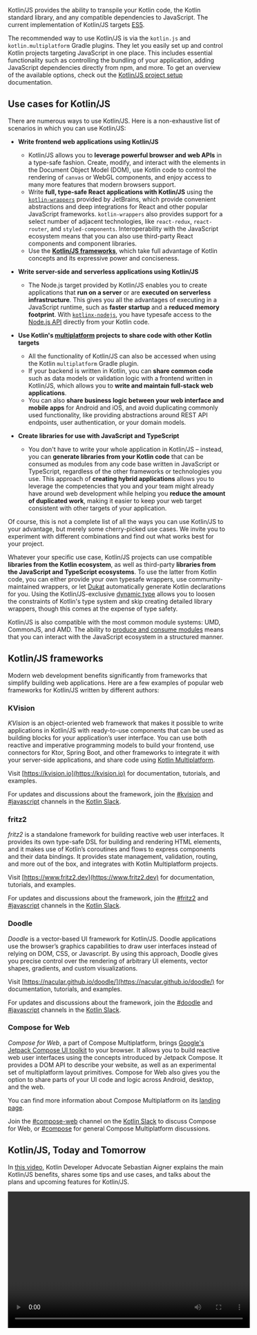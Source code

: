 [//]: # (title: Kotlin for JavaScript)

Kotlin/JS provides the ability to transpile your Kotlin code, the Kotlin standard library, and any compatible dependencies
to JavaScript. The current implementation of Kotlin/JS targets [ES5](https://www.ecma-international.org/ecma-262/5.1/).

The recommended way to use Kotlin/JS is via the `kotlin.js` and `kotlin.multiplatform` Gradle plugins. They let you easily set up and control Kotlin projects targeting JavaScript in one place. This includes essential functionality
such as controlling the bundling of your application, adding JavaScript dependencies directly from npm, and more. To get
an overview of the available options, check out the [Kotlin/JS project setup](js-project-setup.md) documentation.

## Use cases for Kotlin/JS

There are numerous ways to use Kotlin/JS. Here is a non-exhaustive list of
scenarios in which you can use Kotlin/JS:

* **Write frontend web applications using Kotlin/JS**
    * Kotlin/JS allows you to **leverage powerful browser and web APIs** in a type-safe fashion. Create, modify, and interact
      with the elements in the Document Object Model (DOM), use Kotlin code to control the rendering of `canvas` or WebGL components,
      and enjoy access to many more features that modern browsers support.
    * Write **full, type-safe React applications with Kotlin/JS** using the [`kotlin-wrappers`](https://github.com/JetBrains/kotlin-wrappers)
      provided by JetBrains, which provide convenient abstractions and deep integrations for React and other popular JavaScript frameworks.
      `kotlin-wrappers` also provides support for a select number of adjacent technologies, like
      `react-redux`, `react-router`, and `styled-components`. Interoperability with the JavaScript ecosystem means that
      you can also use third-party React components and component libraries.
    * Use the **[Kotlin/JS frameworks](#kotlin-js-frameworks)**, which take full advantage of Kotlin concepts and its expressive power
      and conciseness.

* **Write server-side and serverless applications using Kotlin/JS**
    * The Node.js target provided by Kotlin/JS enables you to create applications that **run on a server** or are
      **executed on serverless infrastructure**. This gives you all the advantages of executing in a
      JavaScript runtime, such as **faster startup** and a **reduced memory footprint**. With [`kotlinx-nodejs`](https://github.com/Kotlin/kotlinx-nodejs),
      you have typesafe access to the [Node.js API](https://nodejs.org/docs/latest/api/) directly from your Kotlin code.

*  **Use Kotlin's [multiplatform](multiplatform.md) projects to share code with other Kotlin targets**
    * All the functionality of Kotlin/JS can also be accessed when using the Kotlin `multiplatform` Gradle plugin.
    * If your backend is written in Kotlin, you can **share common code** such as data models or validation logic
    with a frontend written in Kotlin/JS, which allows you to **write and maintain full-stack web applications**.
    * You can also **share business logic between your web interface and mobile apps** for Android and iOS, and avoid
    duplicating commonly used functionality, like providing abstractions around REST API endpoints, user authentication,
    or your domain models.

* **Create libraries for use with JavaScript and TypeScript**
    * You don't have to write your whole application in Kotlin/JS – instead, you can **generate libraries from your
      Kotlin code** that can be consumed as modules from any code base written in JavaScript or TypeScript, regardless of the
      other frameworks or technologies you use. This approach of **creating hybrid applications** allows you to leverage the
      competencies that you and your team might already have around web development while helping you **reduce the amount
      of duplicated work**, making it easier to keep your web target consistent with other targets of your application.

Of course, this is not a complete list of all the ways you can use Kotlin/JS to your advantage, but merely some cherry-picked
use cases. We invite you to experiment with different combinations and find out what works best for your project.

Whatever your specific use case, Kotlin/JS projects can use compatible **libraries from the Kotlin ecosystem**,
as well as third-party **libraries from the JavaScript and TypeScript ecosystems**. To use the latter from Kotlin code,
you can either provide your own typesafe wrappers, use community-maintained wrappers, or let [Dukat](js-external-declarations-with-dukat.md)
automatically generate Kotlin declarations for you. Using the Kotlin/JS-exclusive [dynamic type](dynamic-type.md) allows
you to loosen the constraints of Kotlin's type system and skip creating detailed library wrappers, though this comes at the expense of type safety.

Kotlin/JS is also compatible with the most common module systems: UMD, CommonJS, and AMD. The ability to [produce and consume modules](js-modules.md)
means that you can interact with the JavaScript ecosystem in a structured manner.

## Kotlin/JS frameworks

Modern web development benefits significantly from frameworks that simplify building web applications.
Here are a few examples of popular web frameworks for Kotlin/JS written by different authors:

### KVision

_KVision_ is an object-oriented web framework that makes it possible to write applications in Kotlin/JS with ready-to-use components
that can be used as building blocks for your application’s user interface. You can use both reactive and imperative programming
models to build your frontend, use connectors for Ktor, Spring Boot, and other frameworks to integrate it with your server-side
applications, and share code using [Kotlin Multiplatform](multiplatform.md).

Visit [https://kvision.io](https://kvision.io) for documentation, tutorials, and examples.

For updates and discussions about the framework, join the [#kvision](https://kotlinlang.slack.com/messages/kvision) and
[#javascript](https://kotlinlang.slack.com/archives/C0B8L3U69) channels in the [Kotlin Slack](https://surveys.jetbrains.com/s3/kotlin-slack-sign-up).

### fritz2

_fritz2_ is a standalone framework for building reactive web user interfaces. It provides its own type-safe DSL for building
and rendering HTML elements, and it makes use of Kotlin’s coroutines and flows to express components and their data bindings.
It provides state management, validation, routing, and more out of the box, and integrates with Kotlin Multiplatform projects.

Visit [https://www.fritz2.dev](https://www.fritz2.dev) for documentation, tutorials, and examples.

For updates and discussions about the framework, join the [#fritz2](https://kotlinlang.slack.com/messages/fritz2) and
[#javascript](https://kotlinlang.slack.com/archives/C0B8L3U69) channels in the [Kotlin Slack](https://surveys.jetbrains.com/s3/kotlin-slack-sign-up).

### Doodle

_Doodle_ is a vector-based UI framework for Kotlin/JS. Doodle applications use the browser’s graphics capabilities to draw
user interfaces instead of relying on DOM, CSS, or Javascript. By using this approach, Doodle gives you precise control
over the rendering of arbitrary UI elements, vector shapes, gradients, and custom visualizations.

Visit [https://nacular.github.io/doodle/](https://nacular.github.io/doodle/) for documentation, tutorials, and examples.

For updates and discussions about the framework, join the [#doodle](https://kotlinlang.slack.com/messages/doodle) and
[#javascript](https://kotlinlang.slack.com/archives/C0B8L3U69) channels in the [Kotlin Slack](https://surveys.jetbrains.com/s3/kotlin-slack-sign-up).

### Compose for Web

_Compose for Web_, a part of Compose Multiplatform, brings [Google's Jetpack Compose UI toolkit](https://developer.android.com/jetpack/compose)
to your browser. It allows you to build reactive web user interfaces using the concepts introduced by Jetpack Compose.
It provides a DOM API to describe your website, as well as an experimental set of multiplatform layout primitives.
Compose for Web also gives you the option to share parts of your UI code and logic across Android, desktop, and the web.

You can find more information about Compose Multiplatform on its [landing page](https://www.jetbrains.com/lp/compose-mpp/).

Join the [#compose-web](https://kotlinlang.slack.com/archives/C01F2HV7868) channel on the [Kotlin Slack](https://surveys.jetbrains.com/s3/kotlin-slack-sign-up)
to discuss Compose for Web, or [#compose](https://kotlinlang.slack.com/archives/CJLTWPH7S) for general Compose Multiplatform discussions.

## Kotlin/JS, Today and Tomorrow

In [this video](https://www.youtube.com/watch?v=fZUL8_kgHXg), Kotlin Developer Advocate Sebastian Aigner explains the
main Kotlin/JS benefits, shares some tips and use cases, and talks about the plans and upcoming features for Kotlin/JS.

<video width="560" height="315" href="fZUL8_kgHXg" title="Kotlin/JS, Today and Tomorrow"/>

## Get started with Kotlin/JS

If you're new to Kotlin, a good first step is to familiarize yourself with the [basic syntax](basic-syntax.md) of the language.

To start using Kotlin for JavaScript, please refer to [Set up a Kotlin/JS project](js-project-setup.md). You can also
complete a [tutorial](#tutorials-for-kotlin-js) to work through or check out the list of [Kotlin/JS sample projects](#sample-projects-for-kotlin-js)
for inspiration. They contain useful snippets and patterns and can serve as nice jump-off points for your own projects.

### Tutorials for Kotlin/JS

* [Build a web application with React and Kotlin/JS — tutorial](js-react.md)
guides you through the process of building a simple web application using the React framework, shows how a type-safe Kotlin
DSL for HTML makes it easy to build reactive DOM elements, and illustrates how to use third-party React components and
obtain information from APIs, all while writing the whole application logic in pure Kotlin/JS.

* [Building a Full Stack Web App with Kotlin Multiplatform](https://play.kotlinlang.org/hands-on/Full%20Stack%20Web%20App%20with%20Kotlin%20Multiplatform/01_Introduction)
teaches the concepts behind building an application that targets Kotlin/JVM and Kotlin/JS by building a client-server
application that makes use of shared code, serialization, and other multiplatform paradigms. It also provides a brief
introduction to working with Ktor both as a server- and client-side framework.

### Sample projects for Kotlin/JS

* [Full-stack Spring collaborative to-do list](https://github.com/Kotlin/full-stack-spring-collaborative-todo-list-sample)
shows how to create a to-do list for collaborative work using `kotlin-multiplatform` with JS and JVM targets, Spring
for the backend, Kotlin/JS with React for the frontend, and RSocket.
* [Kotlin/JS and React Redux to-do list](https://github.com/Kotlin/react-redux-js-ir-todo-list-sample) implements
the React Redux to-do list using JS libraries (`react`, `react-dom`, `react-router`, `redux`, and `react-redux`)
from npm and Webpack to bundle, minify, and run the project.
* [Full-stack demo application](https://github.com/Kotlin/full-stack-web-jetbrains-night-sample) guides you through
the process of building an app with a feed containing user-generated posts and comments. All data is stubbed by
the fakeJSON and JSON Placeholder services.

## New Kotlin/JS IR compiler

The [new Kotlin/JS IR compiler](js-ir-compiler.md) (currently with [Beta](components-stability.md) stability) comes with
a number of improvements over the current default compiler. For example, it reduces the size of generated executables
via dead code elimination and provides smoother interoperability with the JavaScript ecosystem and its tooling.
By generating TypeScript declaration files (d.ts) from Kotlin code, the new compiler makes it easier to create “hybrid”
applications that mix TypeScript and Kotlin code and to leverage code-sharing functionality using Kotlin Multiplatform.

To learn more about the available features in the new Kotlin/JS IR compiler and how to try it for your project, visit the
[Kotlin/JS IR compiler documentation page](js-ir-compiler.md) and the [migration guide](js-ir-migration.md).

## Join the Kotlin/JS community

You can also join the [#javascript](https://kotlinlang.slack.com/archives/C0B8L3U69) channel in the official [Kotlin Slack](https://surveys.jetbrains.com/s3/kotlin-slack-sign-up)
to chat with the community and the team.